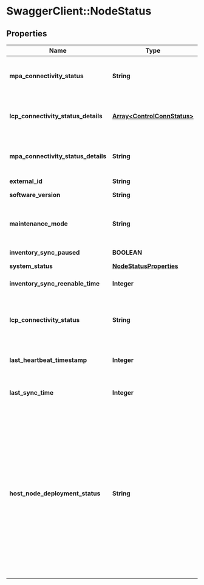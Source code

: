 # SwaggerClient::NodeStatus

## Properties
Name | Type | Description | Notes
------------ | ------------- | ------------- | -------------
**mpa_connectivity_status** | **String** | Indicates the fabric node&#39;s MP&lt;-&gt;MPA channel connectivity status, UP, DOWN, UNKNOWN. | [optional] 
**lcp_connectivity_status_details** | [**Array&lt;ControlConnStatus&gt;**](ControlConnStatus.md) | Details, if any, about the current LCP&lt;-&gt;CCP channel connectivity status of the fabric node. | [optional] 
**mpa_connectivity_status_details** | **String** | Details, if any, about the current MP&lt;-&gt;MPA channel connectivity status of the fabric node. | [optional] 
**external_id** | **String** | HostNode external id | [optional] 
**software_version** | **String** | Software version of the fabric node. | [optional] 
**maintenance_mode** | **String** | Indicates the fabric node&#39;s status of maintenance mode, OFF, ENTERING, ON, EXITING. | [optional] 
**inventory_sync_paused** | **BOOLEAN** | Is true if inventory sync is paused else false | [optional] 
**system_status** | [**NodeStatusProperties**](NodeStatusProperties.md) | Node status properties | [optional] 
**inventory_sync_reenable_time** | **Integer** | Inventory sync auto re-enable target time, in epoch milis | [optional] 
**lcp_connectivity_status** | **String** | Indicates the fabric node&#39;s LCP&lt;-&gt;CCP channel connectivity status, UP, DOWN, DEGRADED, UNKNOWN. | [optional] [default to &#39;UNKNOWN&#39;]
**last_heartbeat_timestamp** | **Integer** | Timestamp of the last heartbeat status change, in epoch milliseconds. | [optional] 
**last_sync_time** | **Integer** | Timestamp of the last successful update of Inventory, in epoch milliseconds. | [optional] 
**host_node_deployment_status** | **String** | This enum specifies the current nsx install state for host node or current deployment and ready state for edge node. The ready status &#39;NODE_READY&#39; indicates whether edge node is ready to become a transport node. The status &#39;EDGE_CONFIG_ERROR&#39; indicates that edge hardware or underlying host is not supported. After all fabric level operations are done for an edge node, this value indicates transport node related configuration issues and state as relevant.  | [optional] 


